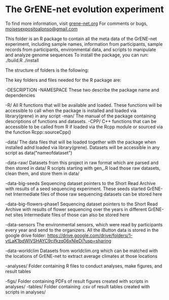 
# The GrENE-net evolution experiment 

To find more information, visit [grene-net.org](grene-net.org)
For comments or bugs, moisesexpositoalonso@gmail.com

This folder is an R package to contain all the meta data of the GrENE-net experiment, including sample names, information from participants, sample records from participants, environmental data, and scripts to manipulate and analyze genome sequences
To install the package, you can run:
./build.R
./install


The structure of folders is the following:

The key folders and files needed for the R package are:

-DESCRIPTION
-NAMESPACE
These two describe the package name and dependencies

-R/
All R functions that will be available and loaded. These functions will be accessible to call when the package is installed and loaded via library(grene) in any script
-man/ 
The manual of the package containing descriptions of functions and datasets.
-CPP/
C++ functions that can be accessible to be called from R if loaded via the Rcpp module or sourced via the function Rcpp::sourceCpp()

-data/
The data files that will be loaded together with the package when installed adnd loaded via library(grene). Datasets will be accessible in any script as data("nameofdataset")

-data-raw/
Datasets from this project in raw format which are parsed and then stored in data/
R scripts starting with gen_.R load those raw datasets, clean them, and store them in data/

-data-big-seeds
Sequencing dataset pointers to the Short Read Archive with results of a seed sequencing experiment. These seeds started GrENE-net
Intermediate files of those raw sequencing datasets can be stored here

-data-big-flowers-phase1
Sequencing dataset pointers to the Short Read Archive with results of flower sequencing over the years in different GrENE-net sites
Intermediate files of those can also be stored here

-data-sensors
The environmental sensors, which were read by participants every year and send to the organizers. All the iButton data is stored in the google drive folder:
https://drive.google.com/drive/folders/1-vtLaK1bdWlVSHAYC9cjfkzq06xNIeDi?usp=sharing

-data-worldclim
Datasets from worldclim.org which can be matched with the locations of GrENE-net to extract average climates at those locations


-analyses/
Folder containing R files to conduct analyses, make figures, and result tables

-figs/
Folder containing PDFs of result figures created with scripts in analyses/
-tables/
Folder containing .csv of result tables created with scripts in analyses/
